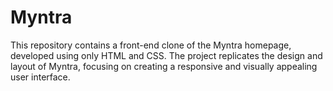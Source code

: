# Myntra
This repository contains a front-end clone of the Myntra homepage, developed using only HTML and CSS. The project replicates the design and layout of Myntra, focusing on creating a responsive and visually appealing user interface.
